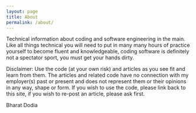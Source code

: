 ```yaml
---
layout: page
title: About
permalink: /about/
---
```


Technical information about coding and software engineering in the main. Like all things technical you will need to put in many many hours of practice yourself to become fluent and knowledgeable, coding software is definitely not a spectator sport, you must get your hands dirty. 

Disclaimer: Use the code (at your own risk) and articles as you see fit and learn from them. The articles and related code have no connection with my employer(s) past or present and does not represent them or their opinions in any way, shape or form. If you wish to use the code, please link back to this site, if you wish to re-post an article, please ask first. 

Bharat Dodia
